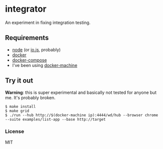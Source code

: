 # integrator

An experiment in fixing integration testing.

## Requirements

- [node](https://nodejs.org/) (or [io.js](https://iojs.org), probably)
- [docker](https://www.docker.com/)
- [docker-compose](https://docs.docker.com/compose/)
- I've been using [docker-machine](https://docs.docker.com/machine/)

## Try it out

**Warning**: this is super experimental and basically not tested for anyone but me. It's probably broken.

```
$ make install
$ make grid
$ ./run --hub http://$(docker-machine ip):4444/wd/hub --browser chrome --suite examples/list-app --base http://target
```

### License

MIT
